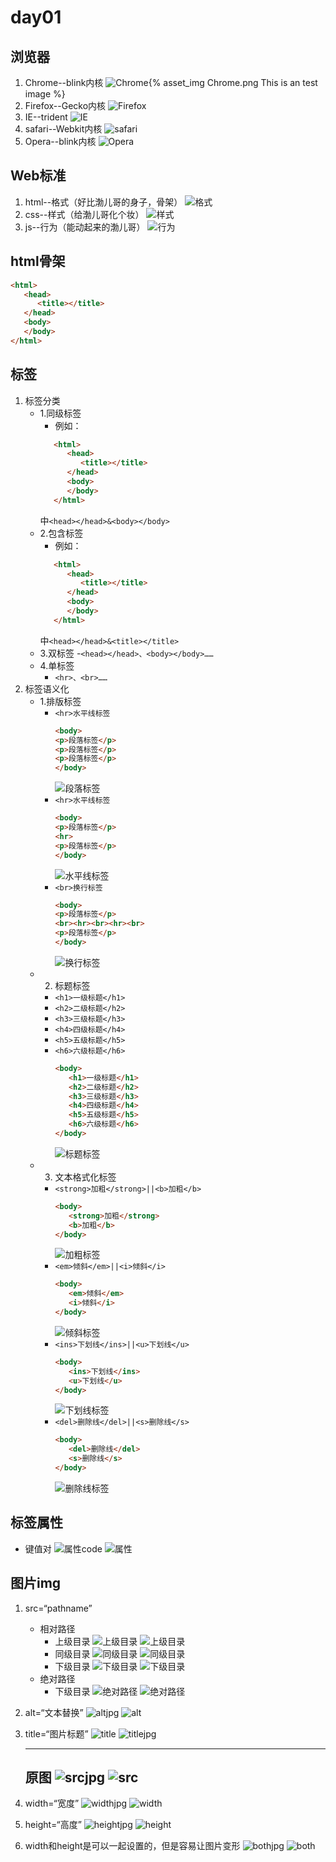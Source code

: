 # day01

## 浏览器

1. Chrome--blink内核
![Chrome](./media/Chrome.png){% asset_img Chrome.png This is an test image %}
1. Firefox--Gecko内核
![Firefox](./media/Firefox.png)
3. IE--trident
![IE](./media/IE.png)
4. safari--Webkit内核
![safari](./media/safari.png)
5. Opera--blink内核 
![Opera](./media/Opera.png)

## Web标准

1. html--格式（好比渤儿哥的身子，骨架）
![格式](./media/hb1.png)
2. css--样式（给渤儿哥化个妆）
![样式](./media/hb2.png)
3. js--行为（能动起来的渤儿哥）
![行为](./media/hb3.jpg)

## html骨架

```html
<html>
   <head>
      <title></title>
   </head>
   <body>
   </body>
</html>
```

## 标签

1. 标签分类
   - 1.同级标签
     - 例如：
      ```html
         <html>
            <head>
               <title></title>
            </head>
            <body>
            </body>
         </html>
      ```
      中`<head></head>&<body></body>`
   - 2.包含标签
     - 例如：
      ```html
         <html>
            <head>
               <title></title>
            </head>
            <body>
            </body>
         </html>
      ```
      中`<head></head>&<title></title>`
   - 3.双标签
     -`<head></head>、<body></body>……` 
   - 4.单标签
     - `<hr>、<br>……`
2. 标签语义化
   - 1.排版标签
      - ```<hr>水平线标签```
         ```html
         <body>
         <p>段落标签</p>
         <p>段落标签</p>
         <p>段落标签</p>
         </body>
         ```
         ![段落标签](./media/段落标签.jpg)
      - ```<hr>水平线标签```
         ```html
         <body>
         <p>段落标签</p>
         <hr>
         <p>段落标签</p>
         </body>
         ```
         ![水平线标签](./media/水平线标签.jpg)
      - ```<br>换行标签```
         ```html
         <body>
         <p>段落标签</p>
         <br><hr><br><hr><br>
         <p>段落标签</p>
         </body>
         ```
         ![换行标签](./media/换行标签.jpg)
   - 2. 标题标签
      - ```<h1>一级标题</h1>```
      - ```<h2>二级标题</h2>```
      - ```<h3>三级标题</h3>```
      - ```<h4>四级标题</h4>```
      - ```<h5>五级标题</h5>```
      - ```<h6>六级标题</h6>```
         ```html
         <body>
            <h1>一级标题</h1>
            <h2>二级标题</h2>
            <h3>三级标题</h3>
            <h4>四级标题</h4>
            <h5>五级标题</h5>
            <h6>六级标题</h6>
         </body>
         ```
         ![标题标签](./media/标题标签.jpg)
   - 3. 文本格式化标签
      - ```<strong>加粗</strong>||<b>加粗</b>```
         ```html
         <body>
            <strong>加粗</strong>
            <b>加粗</b>
         </body>
         ```
         ![加粗标签](./media/加粗标签.jpg)
      - ```<em>倾斜</em>||<i>倾斜</i>```
         ```html
         <body>
            <em>倾斜</em>
            <i>倾斜</i>
         </body>
         ```
         ![倾斜标签](./media/倾斜标签.jpg)
      - ```<ins>下划线</ins>||<u>下划线</u>```
         ```html
         <body>
            <ins>下划线</ins>
            <u>下划线</u>
         </body>
         ```
         ![下划线标签](./media/下划线标签.jpg)
      - ```<del>删除线</del>||<s>删除线</s>```
         ```html
         <body>
            <del>删除线</del>
            <s>删除线</s>
         </body>
         ```
         ![删除线标签](./media/删除线标签.jpg)

## 标签属性

- 键值对
  ![属性code](./media/属性code.jpg)
  ![属性](./media/属性.jpg)

## 图片img

1. src=“pathname”
   - 相对路径
      - 上级目录
         ![上级目录](./media/上级目录.jpg)
         ![上级目录](./media/上级目录.gif)
      - 同级目录
         ![同级目录](./media/同级目录.jpg)
         ![同级目录](./media/上级目录.gif)
      - 下级目录
         ![下级目录](./media/下级目录.jpg)
         ![下级目录](./media/下级目录.gif)
   - 绝对路径
      - 下级目录
         ![绝对路径](./media/绝对路径.jpg)
         ![绝对路径](./media/绝对路径.gif)
2. alt=“文本替换”
   ![altjpg](./media/altjpg.jpg)
   ![alt](./media/alt.jpg)
3. title=“图片标题”
   ![title](./media/title.jpg)
   ![titlejpg](./media/titlejpg.jpg)

   ---
   原图
   ![srcjpg](./media/srcjpg.jpg)
   ![src](./media/src.jpg)
   ---
4. width=“宽度”
   ![widthjpg](./media/widthjpg.jpg)
   ![width](./media/width.jpg)
5. height=“高度”
   ![heightjpg](./media/heightjpg.jpg)
   ![height](./media/height.jpg)
6. width和height是可以一起设置的，但是容易让图片变形
   ![bothjpg](./media/bothjpg.jpg)
   ![both](./media/both.jpg)